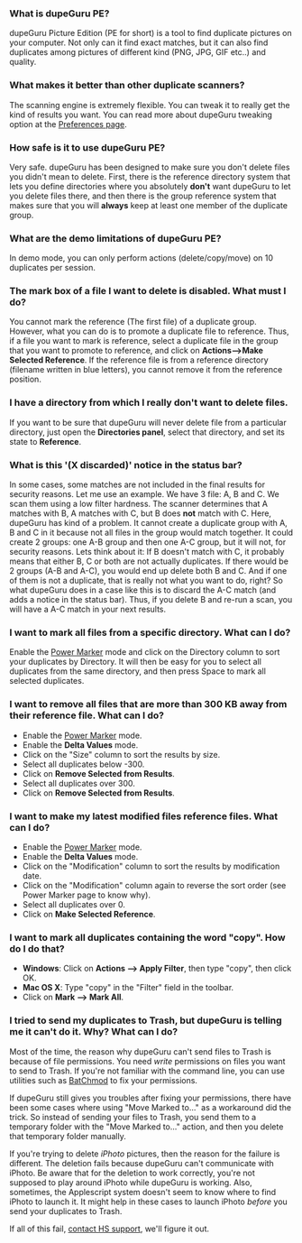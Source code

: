 ### What is dupeGuru PE?

dupeGuru Picture Edition (PE for short) is a tool to find duplicate pictures on your computer. Not only can it find exact matches, but it can also find duplicates among pictures of different kind (PNG, JPG, GIF etc..) and quality.

### What makes it better than other duplicate scanners?

The scanning engine is extremely flexible. You can tweak it to really get the kind of results you want. You can read more about dupeGuru tweaking option at the [Preferences page](preferences.htm).

### How safe is it to use dupeGuru PE?

Very safe. dupeGuru has been designed to make sure you don't delete files you didn't mean to delete. First, there is the reference directory system that lets you define directories where you absolutely **don't** want dupeGuru to let you delete files there, and then there is the group reference system that makes sure that you will **always** keep at least one member of the duplicate group.

### What are the demo limitations of dupeGuru PE?

In demo mode, you can only perform actions (delete/copy/move) on 10 duplicates per session.

### The mark box of a file I want to delete is disabled. What must I do?

You cannot mark the reference (The first file) of a duplicate group. However, what you can do is to promote a duplicate file to reference. Thus, if a file you want to mark is reference, select a duplicate file in the group that you want to promote to reference, and click on **Actions-->Make Selected Reference**. If the reference file is from a reference directory (filename written in blue letters), you cannot remove it from the reference position.

### I have a directory from which I really don't want to delete files.

If you want to be sure that dupeGuru will never delete file from a particular directory, just open the **Directories panel**, select that directory, and set its state to **Reference**.

### What is this '(X discarded)' notice in the status bar?

In some cases, some matches are not included in the final results for security reasons. Let me use an example. We have 3 file: A, B and C. We scan them using a low filter hardness. The scanner determines that A matches with B, A matches with C, but B does **not** match with C. Here, dupeGuru has kind of a problem. It cannot create a duplicate group with A, B and C in it because not all files in the group would match together. It could create 2 groups: one A-B group and then one A-C group, but it will not, for security reasons. Lets think about it: If B doesn't match with C, it probably means that either B, C or both are not actually duplicates. If there would be 2 groups (A-B and A-C), you would end up delete both B and C. And if one of them is not a duplicate, that is really not what you want to do, right? So what dupeGuru does in a case like this is to discard the A-C match (and adds a notice in the status bar). Thus, if you delete B and re-run a scan, you will have a A-C match in your next results.

### I want to mark all files from a specific directory. What can I do?

Enable the [Power Marker](power_marker.htm) mode and click on the Directory column to sort your duplicates by Directory. It will then be easy for you to select all duplicates from the same directory, and then press Space to mark all selected duplicates.

### I want to remove all files that are more than 300 KB away from their reference file. What can I do?

* Enable the [Power Marker](power_marker.htm) mode.
* Enable the **Delta Values** mode.
* Click on the "Size" column to sort the results by size.
* Select all duplicates below -300.
* Click on **Remove Selected from Results**.
* Select all duplicates over 300.
* Click on **Remove Selected from Results**.

### I want to make my latest modified files reference files. What can I do?

* Enable the [Power Marker](power_marker.htm) mode.
* Enable the **Delta Values** mode.
* Click on the "Modification" column to sort the results by modification date.
* Click on the "Modification" column again to reverse the sort order (see Power Marker page to know why).
* Select all duplicates over 0.
* Click on **Make Selected Reference**.

### I want to mark all duplicates containing the word &quot;copy&quot;. How do I do that?

* **Windows**: Click on **Actions --> Apply Filter**, then type "copy", then click OK.
* **Mac OS X**: Type "copy" in the "Filter" field in the toolbar.
* Click on **Mark --> Mark All**.

### I tried to send my duplicates to Trash, but dupeGuru is telling me it can't do it. Why? What can I do?

Most of the time, the reason why dupeGuru can't send files to Trash is because of file permissions. You need *write* permissions on files you want to send to Trash. If you're not familiar with the command line, you can use utilities such as [BatChmod](http://macchampion.com/arbysoft/BatchMod) to fix your permissions.

If dupeGuru still gives you troubles after fixing your permissions, there have been some cases where using "Move Marked to..." as a workaround did the trick. So instead of sending your files to Trash, you send them to a temporary folder with the "Move Marked to..." action, and then you delete that temporary folder manually.

If you're trying to delete *iPhoto* pictures, then the reason for the failure is different. The deletion fails because dupeGuru can't communicate with iPhoto. Be aware that for the deletion to work correctly, you're not supposed to play around iPhoto while dupeGuru is working. Also, sometimes, the Applescript system doesn't seem to know where to find iPhoto to launch it. It might help in these cases to launch iPhoto *before* you send your duplicates to Trash.

If all of this fail, [contact HS support](http://www.hardcoded.net/support), we'll figure it out.